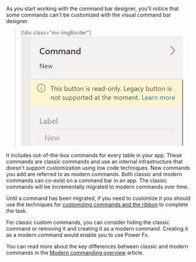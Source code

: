 As you start working with the command bar designer, you'll notice that some commands can't be customized with the visual command bar designer.

> [!div class="mx-imgBorder"]
> ![Screenshot showing the message described on a legacy button.](../media/command.png)

It includes out-of-the-box commands for every table in your app. These commands are classic commands and use an internal infrastructure that doesn't support customization using low code techniques. New commands you add are referred to as modern commands. Both classic and modern commands can co-exist on a command bar in an app. The classic commands will be incrementally migrated to modern commands over time.

Until a command has been migrated, if you need to customize it you should use the techniques for [customizing commands and the ribbon](/power-apps/developer/model-driven-apps/customize-commands-ribbon/?azure-portal=true) to complete the task.

For classic custom commands, you can consider hiding the classic command or removing it and creating it as a modern command. Creating it as a modern command would enable you to use Power Fx.

You can read more about the key differences between classic and modern commands in the [Modern commanding overview](/power-apps/maker/model-driven-apps/command-designer-overview/?azure-portal=true) article.
